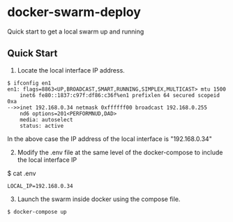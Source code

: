 # docker-swarm-deploy

Quick start to get a local swarm up and running

## Quick Start

1. Locate the local interface IP address.

```
$ ifconfig en1
en1: flags=8863<UP,BROADCAST,SMART,RUNNING,SIMPLEX,MULTICAST> mtu 1500
	inet6 fe80::1837:c97f:df86:c36f%en1 prefixlen 64 secured scopeid 0xa 
-->>inet 192.168.0.34 netmask 0xffffff00 broadcast 192.168.0.255
	nd6 options=201<PERFORMNUD,DAD>
	media: autoselect
	status: active
```

In the above case the IP address of the local interface is "192.168.0.34"

2. Modify the .env file at the same level of the docker-compose to include the local interface IP

$ cat .env

```
LOCAL_IP=192.168.0.34
```

3. Launch the swarm inside docker using the compose file.

```
$ docker-compose up
```